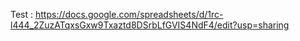 Test : https://docs.google.com/spreadsheets/d/1rc-l444_2ZuzATqxsGxw9Txaztd8DSrbLfGVIS4NdF4/edit?usp=sharing
